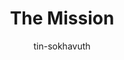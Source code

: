 ---
title: The Mission
categories: ['Chinese']
thumb: 'https://img.youtube.com/vi/GMmVo3mnvUY/maxresdefault.jpg'
pudate: 2024-06-05T21:48:36
videos: 2024-06-05-21-47-15
author: tin-sokhavuth
---